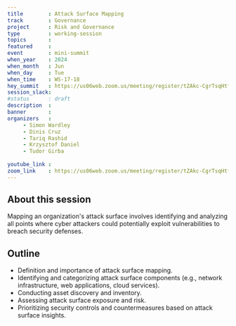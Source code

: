 ```yaml
---
title        : Attack Surface Mapping
track        : Governance
project      : Risk and Governance
type         : working-session
topics       :
featured     :
event        : mini-summit
when_year    : 2024
when_month   : Jun
when_day     : Tue
when_time    : WS-17-18
hey_summit   : https://us06web.zoom.us/meeting/register/tZAkc-CgrTsqHtfG0EijP_QOe0q3uq1sSgJS
session_slack:
#status      : draft
description  :
banner       : 
organizers   :
     - Simon Wardley
     - Dinis Cruz
     - Tariq Rashid
     - Krzysztof Daniel
     - Tudor Girba
     
youtube_link : 
zoom_link    : https://us06web.zoom.us/meeting/register/tZAkc-CgrTsqHtfG0EijP_QOe0q3uq1sSgJS
---
```


## About this session
 Mapping an organization's attack surface involves identifying and analyzing all points where cyber attackers could potentially exploit vulnerabilities to breach security defenses.

## Outline
- Definition and importance of attack surface mapping.
- Identifying and categorizing attack surface components (e.g., network infrastructure, web applications, cloud services).
- Conducting asset discovery and inventory.
- Assessing attack surface exposure and risk.
- Prioritizing security controls and countermeasures based on attack surface insights.
